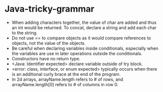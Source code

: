 # Java-tricky-grammar

- When adding characters together, the value of char are added and thus an int would be returned. To concat, declare a string and add each char to the string.
- Do not use == to compare objects as it would compare references to objects, not the value of the objects.
- Be careful when declaring variables inside conditionals, especially when the variables are use in later operations outside the conditionals.
- Constructors have no return type.
- <Java: Identifier expected> declare variable outside of try block.
- <error: class, interface, or enum expected> typically occurs when there is an additional curly brace at the end of the program.
- In 2d arrays, arrayName.length refers to # of rows, and arrayName.length[0] refers to # of columns in row 0.
